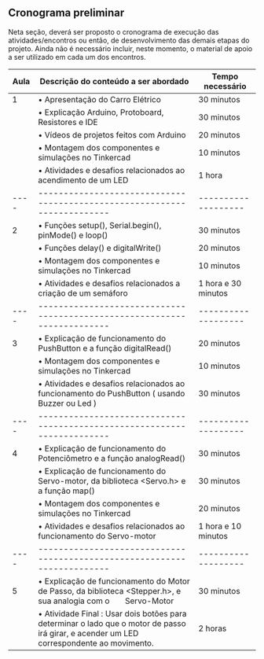 

## Cronograma preliminar

Neta seção, deverá ser proposto o cronograma de execução das atividades/encontros ou então, de desenvolvimento das demais etapas do projeto.
Ainda não é necessário incluir, neste momento, o material de apoio a ser utilizado em cada um dos encontros.

| Aula | Descrição do conteúdo a ser abordado                                     | Tempo necessário |
| ---- | ------------------------------------------------------------------------ | -------------------------- |
| 1    | • Apresentação do Carro Elétrico | 30 minutos |
|      | • Explicação Arduino, Protoboard, Resistores e IDE| 30 minutos |
|      | • Vídeos de projetos feitos com Arduino | 20 minutos |
|      | • Montagem dos componentes e simulações no Tinkercad | 10 minutos |
|      | • Atividades e desafios relacionados ao acendimento de um LED | 1 hora |
| ---- | ------------------------------------------------------------------------ | ------------------- |
| 2    | • Funções setup(), Serial.begin(), pinMode() e loop() | 30 minutos |
|      | • Funções delay() e digitalWrite() | 20 minutos |
|      | • Montagem dos componentes e simulações no Tinkercad | 10 minutos |
|      | • Atividades e desafios relacionados a criação de um semáforo | 1 hora e 30 minutos |
| ---- | ------------------------------------------------------------------------ | ------------------- |
| 3    | • Explicação de funcionamento do PushButton e a função digitalRead() | 20 minutos |
|      | • Montagem dos componentes e simulações no Tinkercad | 10 minutos |
|      | • Atividades e desafios relacionados ao funcionamento do PushButton ( usando Buzzer ou Led ) | 30 minutos |
| ---- | ------------------------------------------------------------------------ | ------------------- |
| 4    | • Explicação de funcionamento do Potenciômetro e a função analogRead() | 30 minutos |
|      | • Explicação de funcionamento do Servo-motor, da biblioteca <Servo.h> e a função map() | 30 minutos |
|      | • Montagem dos componentes e simulações no Tinkercad | 20 minutos |
|      | • Atividades e desafios relacionados ao funcionamento do Servo-motor | 1 hora e 10 minutos |
| ---- | ------------------------------------------------------------------------ | ------------------- |
| 5    | • Explicação de funcionamento do Motor de Passo, da biblioteca <Stepper.h>, e sua analogia com o       Servo-Motor | 30 minutos |
|      | • Atividade Final : Usar dois botões para determinar o lado que o motor de passo irá girar, e acender um LED correspondente ao movimento. | 2 horas |

